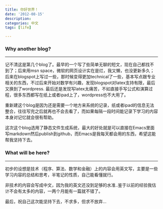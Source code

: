```yaml
---
title: 你好世界！
date: '2012-08-15'
description:
categories: 中文
tags: [life]

---
```


### Why another blog? ###

* * * 

记不清这是第几个blog了。最早的一个写了些简单无聊的短文，现在自己都找不到了；后来用msn space，微软的网页设计实在是烂，我又懒，也没更新多久；后来在blogspot上写过一些，那时候变得更加technical了一些，基本写点跟专业相关的东西，不过后来开始对数学有兴趣，发现blogspot对latex支持有限，最后又换到了wordpress. 最后还是发现写latex太痛苦，不如直接手写公式和演算过程，很多东西都写在纸上或者ipad上了，wordpress也不大用了。

重新建这个blog是因为还是需要一个地方来系统的记录，纸或者ipad的信息无法整合，往往写完之后就再也不会去看了，而如果每隔一段时间能记录下学习的内容本身对记忆就会很有帮助。

这次这个blog选用了静态文件生成系统，最大的好处就是可以直接在Emacs里面写markdown然后publish到github，而Emacs是我每天都会用的东西，希望这能帮我坚持下去。

### What will be here? ###

* * *

初步的设想是技术（程序、算法、数学和金融）上的内容会用英文写，主要是一些学习内容的总结和思考，半笔记的性质，自己能看懂就行。

非技术的内容会写成中文，因为我的英文还没到足够的水准..鉴于以前的经验我估计不会有太多的内容，一两个月能有一篇就不错了。

最后，祝自己这次能坚持下去，不求多，但求不放弃...

